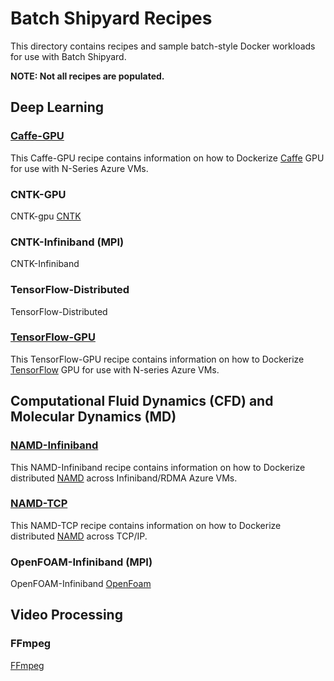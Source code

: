 # Batch Shipyard Recipes
This directory contains recipes and sample batch-style Docker workloads for
use with Batch Shipyard.

**NOTE: Not all recipes are populated.**

## Deep Learning
### [Caffe-GPU](./Caffe-GPU)
This Caffe-GPU recipe contains information on how to Dockerize
[Caffe](http://caffe.berkeleyvision.org/) GPU for use with N-Series Azure VMs.

### CNTK-GPU
CNTK-gpu
[CNTK](https://cntk.ai/)

### CNTK-Infiniband (MPI)
CNTK-Infiniband

### TensorFlow-Distributed
TensorFlow-Distributed

### [TensorFlow-GPU](./TensorFlow-GPU)
This TensorFlow-GPU recipe contains information on how to Dockerize
[TensorFlow](https://www.tensorflow.org/) GPU for use with N-series Azure VMs.

## Computational Fluid Dynamics (CFD) and Molecular Dynamics (MD)
### [NAMD-Infiniband](./NAMD-Infiniband)
This NAMD-Infiniband recipe contains information on how to Dockerize
distributed [NAMD](http://www.ks.uiuc.edu/Research/namd/) across
Infiniband/RDMA Azure VMs.

### [NAMD-TCP](./NAMD-TCP)
This NAMD-TCP recipe contains information on how to Dockerize distributed
[NAMD](http://www.ks.uiuc.edu/Research/namd/) across TCP/IP.

### OpenFOAM-Infiniband (MPI)
OpenFOAM-Infiniband
[OpenFoam](http://www.openfoam.com/)

## Video Processing
### FFmpeg
[FFmpeg](https://ffmpeg.org/)
